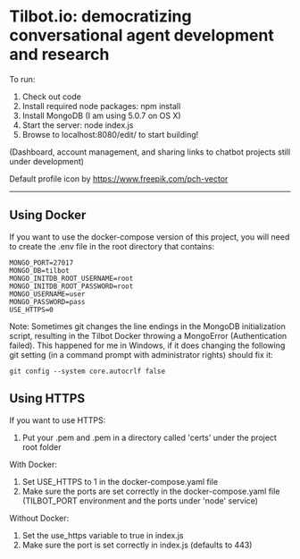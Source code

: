 # Tilbot.io: democratizing conversational agent development and research

To run:
1. Check out code
2. Install required node packages: npm install
3. Install MongoDB (I am using 5.0.7 on OS X)
4. Start the server: node index.js
5. Browse to localhost:8080/edit/ to start building!

(Dashboard, account management, and sharing links to chatbot projects still under development)

Default profile icon by https://www.freepik.com/pch-vector

***

## Using Docker
If you want to use the docker-compose version of this project, you will need to create the .env file in the root directory that contains:

    MONGO_PORT=27017
    MONGO_DB=tilbot
    MONGO_INITDB_ROOT_USERNAME=root
    MONGO_INITDB_ROOT_PASSWORD=root
    MONGO_USERNAME=user
    MONGO_PASSWORD=pass
    USE_HTTPS=0

Note: Sometimes git changes the line endings in the MongoDB initialization script, resulting in the Tilbot Docker throwing a MongoError (Authentication failed). This happened for me in Windows, if it does changing the following git setting (in a command prompt with administrator rights) should fix it:
    
    git config --system core.autocrlf false

## Using HTTPS
If you want to use HTTPS:
1. Put your .pem and .pem in a directory called 'certs' under the project root folder

With Docker:
1. Set USE_HTTPS to 1 in the docker-compose.yaml file
2. Make sure the ports are set correctly in the docker-compose.yaml file (TILBOT_PORT environment and the ports under 'node' service)
    
Without Docker:
1. Set the use_https variable to true in index.js
3. Make sure the port is set correctly in index.js (defaults to 443)